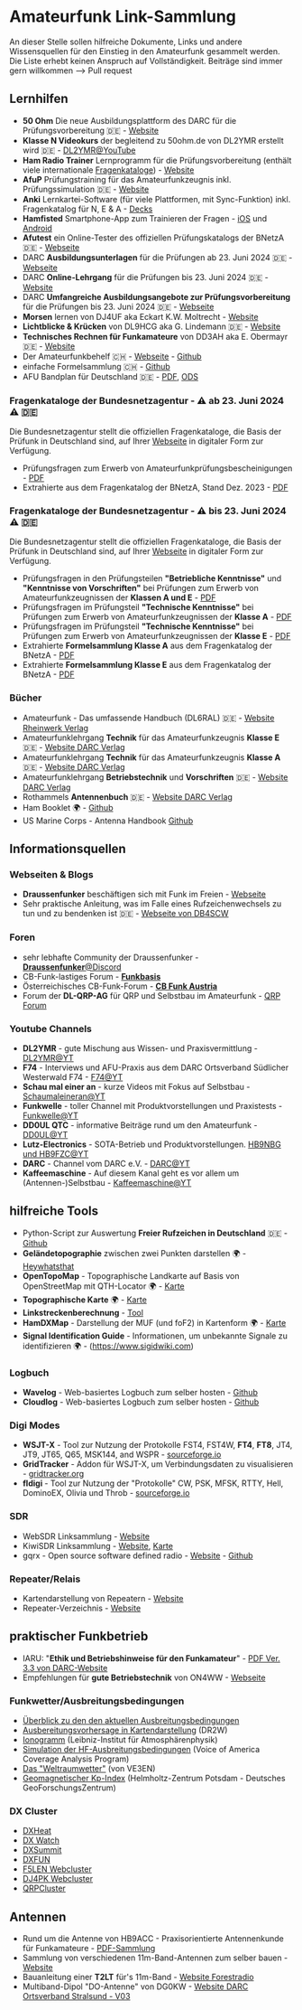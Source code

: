 # Amateurfunk Link-Sammlung

An dieser Stelle sollen hilfreiche Dokumente, Links und andere Wissensquellen für den Einstieg in den Amateurfunk gesammelt werden. Die Liste erhebt keinen Anspruch auf Vollständigkeit.
Beiträge sind immer gern willkommen --> Pull request

## Lernhilfen
* **50 Ohm** Die neue Ausbildungsplattform des DARC für die Prüfungsvorbereitung 🇩🇪 - [Website](https://50ohm.de/)
* **Klasse N Videokurs** der begleitend zu 50ohm.de von DL2YMR erstellt wird 🇩🇪 - [DL2YMR@YouTube](https://youtube.com/playlist?list=PLDpWnjHk5ERbcgpLPUaU0iTsD-wrmfENk&si=D7rRJrxtRinYc7xR)
* **Ham Radio Trainer** Lernprogramm für die Prüfungsvorbereitung (enthält viele internationale [Fragenkataloge](http://www.hamradiotrainer.de/fragenkataloge.php)) - [Website](http://www.hamradiotrainer.de)
* **AfuP** Prüfungstraining für das Amateurfunkzeugnis inkl. Prüfungssimulation 🇩🇪 - [Website](https://www.afup.a36.de/)
* **Anki** Lernkartei-Software (für viele Plattformen, mit Sync-Funktion) inkl. Fragenkatalog für N, E & A - [Decks](https://ankiweb.net/shared/decks?search=DARC)
* **Hamfisted** Smartphone-App zum Trainieren der Fragen - [iOS](https://apps.apple.com/de/app/hamfisted/id6470218069) und  [Android](https://play.google.com/store/apps/details?id=org.nhcham.hamfisted)
* **Afutest** ein Online-Tester des offiziellen Prüfungskatalogs der BNetzA 🇩🇪 - [Webseite](https://afutest.ewers.net/)
* DARC **Ausbildungsunterlagen** für die Prüfungen ab 23. Juni 2024 🇩🇪 - [Webseite](https://www.darc.de/der-club/referate/ajw/ausbildungsunterlagen-n-e-a)
* DARC **Online-Lehrgang** für die Prüfungen bis 23. Juni 2024 🇩🇪 - [Website](https://www.darc.de/der-club/referate/ajw/darc-online-lehrgang/)
* DARC **Umfangreiche Ausbildungsangebote zur Prüfungsvorbereitung** für die Prüfungen bis 23. Juni 2024 🇩🇪 - [Webseite](https://www.darc.de/der-club/distrikte/l/referat-fuer-aus-und-weiterbildung/)
* **Morsen** lernen von DJ4UF aka Eckart K.W. Moltrecht - [Website](https://dj4uf.de/morsen)
* **Lichtblicke & Krücken** von DL9HCG aka G. Lindemann 🇩🇪 - [Website](https://www.dl9hcg.a36.de/)
* **Technisches Rechnen für Funkamateure** von DD3AH aka E. Obermayr 🇩🇪 - [Website](https://dd3ah.de/rechenkurs/)
* Der Amateurfunkbehelf 🇨🇭 - [Webseite](http://ham.granjow.net/behelf.html) - [Github](https://github.com/hb4ff/Amateurfunkbehelf)
* einfache Formelsammlung 🇨🇭 - [Github](https://github.com/kkroesch/formelsammlung)
* AFU Bandplan für Deutschland 🇩🇪 - [PDF](https://github.com/205er/Amateurfunk_Sammlung/blob/main/AFU%20Bandplan.pdf), [ODS](https://github.com/205er/Amateurfunk_Sammlung/blob/main/AFU%20Bandplan.ods)

### Fragenkataloge der Bundesnetzagentur - :warning: ab 23. Juni 2024 :warning:  🇩🇪
Die Bundesnetzagentur stellt die offiziellen Fragenkataloge, die Basis der Prüfunk in Deutschland sind, auf Ihrer [Webseite](https://www.bundesnetzagentur.de/DE/Fachthemen/Telekommunikation/Frequenzen/SpezielleAnwendungen/Amateurfunk/start.html) in digitaler Form zur Verfügung.
* Prüfungsfragen zum Erwerb von Amateurfunkprüfungsbescheinigungen - [PDF](https://www.bundesnetzagentur.de/SharedDocs/Downloads/DE/Sachgebiete/Telekommunikation/Unternehmen_Institutionen/Frequenzen/Amateurfunk/Fragenkatalog/Pruefungsfragen.pdf?__blob=publicationFile&v=1)
* Extrahierte aus dem Fragenkatalog der BNetzA, Stand Dez. 2023 - [PDF](https://github.com/205er/Amateurfunk_Sammlung/blob/main/Formelsammlung%20-%20Dez.%202023.pdf)
  
### Fragenkataloge der Bundesnetzagentur - :warning: bis 23. Juni 2024 :warning:  🇩🇪
Die Bundesnetzagentur stellt die offiziellen Fragenkataloge, die Basis der Prüfunk in Deutschland sind, auf Ihrer [Webseite](https://www.bundesnetzagentur.de/DE/Sachgebiete/Telekommunikation/Unternehmen_Institutionen/Frequenzen/SpezielleAnwendungen/Amateurfunk/_functions/faq_Amateurfunk-table.html#FAQ686290) in digitaler Form zur Verfügung.
* Prüfungsfragen in den Prüfungsteilen **"Betriebliche Kenntnisse"** und **"Kenntnisse von Vorschriften"** bei Prüfungen zum Erwerb von Amateurfunkzeugnissen der **Klassen A und E** - [PDF](https://www.bundesnetzagentur.de/SharedDocs/Downloads/DE/Sachgebiete/Telekommunikation/Unternehmen_Institutionen/Frequenzen/Amateurfunk/Fragenkatalog/BetriebVorschriftFragKlAuEId7830pdf.pdf?__blob=publicationFile&v=7)
* Prüfungsfragen im Prüfungsteil **"Technische Kenntnisse"** bei Prüfungen zum Erwerb von Amateurfunkzeugnissen der **Klasse A** - [PDF](https://www.bundesnetzagentur.de/SharedDocs/Downloads/DE/Sachgebiete/Telekommunikation/Unternehmen_Institutionen/Frequenzen/Amateurfunk/Fragenkatalog/TechnikFragenkatalogKlasseAf252rId9014pdf.pdf?__blob=publicationFile&v=5)
* Prüfungsfragen im Prüfungsteil **"Technische Kenntnisse"** bei Prüfungen zum Erwerb von Amateurfunkzeugnissen der **Klasse E** - [PDF](https://www.bundesnetzagentur.de/SharedDocs/Downloads/DE/Sachgebiete/Telekommunikation/Unternehmen_Institutionen/Frequenzen/Amateurfunk/Fragenkatalog/Technik_KI_E_Katalog-2006-v1-2z.pdf?__blob=publicationFile&v=2)
* Extrahierte **Formelsammlung Klasse A** aus dem Fragenkatalog der BNetzA - [PDF](https://github.com/205er/Amateurfunk_Sammlung/blob/main/Formelsammlung%20Klasse%20A%20-%202007.pdf)
* Extrahierte **Formelsammlung Klasse E** aus dem Fragenkatalog der BNetzA - [PDF](https://github.com/205er/Amateurfunk_Sammlung/blob/main/Formelsammlung%20Klasse%20E%20-%202006.pdf)

### Bücher
* Amateurfunk - Das umfassende Handbuch (DL6RAL) 🇩🇪 - [Website Rheinwerk Verlag](https://www.rheinwerk-verlag.de/amateurfunk-das-umfassende-handbuch/)
* Amateurfunklehrgang **Technik** für das Amateurfunkzeugnis **Klasse E** 🇩🇪 - [Website DARC Verlag](https://darcverlag.de/Amateurfunklehrgang-Technik-fuer-das-Amateurfunkzeugnis-Klasse-E)
* Amateurfunklehrgang **Technik** für das Amateurfunkzeugnis **Klasse A** 🇩🇪 - [Website DARC Verlag](https://darcverlag.de/Amateurfunklehrgang-Technik-fuer-das-Amateurfunkzeugnis-Klasse-A)
* Amateurfunklehrgang **Betriebstechnik** und **Vorschriften** 🇩🇪 - [Website DARC Verlag](https://darcverlag.de/Amateurfunklehrgang-Betriebstechnik-und-Vorschriften)
* Rothammels **Antennenbuch** 🇩🇪 - [Website DARC Verlag](https://darcverlag.de/Rothammels-Antennenbuch)
* Ham Booklet 🌍 - [Github](https://github.com/NoelM/hambooklet)
* US Marine Corps - Antenna Handbook [Github](https://github.com/205er/Amateurfunk_Sammlung/blob/3f8aad6925c21553dfc411becbd2f992b53418e2/MCRP-8-10B.11.pdf)

## Informationsquellen
### Webseiten & Blogs
* **Draussenfunker** beschäftigen sich mit Funk im Freien - [Webseite](https://draussenfunker.de)
* Sehr praktische Anleitung, was im Falle eines Rufzeichenwechsels zu tun und zu bendenken ist 🇩🇪 - [Webseite von DB4SCW](https://www.db4scw.de/callsign-wechsel-in-deutschland/)

### Foren
* sehr lebhafte Community der Draussenfunker - [**Draussenfunker**@Discord](https://discord.gg/4RkRRwXtty)
* CB-Funk-lastiges Forum - [**Funkbasis**](https://funkbasis.de/)
* Österreichisches CB-Funk-Forum - [**CB Funk Austria**](https://www.cb-funk.at/)
* Forum der **DL-QRP-AG** für QRP und Selbstbau im Amateurfunk - [QRP Forum](https://www.qrpforum.de/forum/)

### Youtube Channels
* **DL2YMR** - gute Mischung aus Wissen- und Praxisvermittlung - [DL2YMR@YT](https://www.youtube.com/user/DL2YMR/)
* **F74** - Interviews und AFU-Praxis aus dem DARC Ortsverband Südlicher Westerwald F74 - [F74@YT](https://www.youtube.com/@foxtrot74)
* **Schau mal einer an** - kurze Videos mit Fokus auf Selbstbau - [Schaumaleineran@YT](https://www.youtube.com/@Schaumaleineran)
* **Funkwelle** - toller Channel mit Produktvorstellungen und Praxistests - [Funkwelle@YT](https://www.youtube.com/c/Funkwelle/)
* **DD0UL QTC** - informative Beiträge rund um den Amateurfunk - [DD0UL@YT](https://www.youtube.com/c/DD0ULQTC/videos)
* **Lutz-Electronics** - SOTA-Betrieb und Produktvorstellungen. [HB9NBG und HB9FZC@YT](https://www.youtube.com/@LutzElectronicsHB9NBGundHB9FZC/)
* **DARC** - Channel vom DARC e.V. - [DARC@YT](https://www.youtube.com/user/DARCHAMRADIO/videos)
* **Kaffeemaschine** - Auf diesem Kanal geht es vor allem um (Antennen-)Selbstbau - [Kaffeemaschine@YT](https://www.youtube.com/@kaffeemaschine8202)

## hilfreiche Tools
* Python-Script zur Auswertung **Freier Rufzeichen in Deutschland** 🇩🇪 - [Github](https://github.com/larsweiler/freerfz)
* **Geländetopographie** zwischen zwei Punkten darstellen 🌍 - [Heywhatsthat](https://www.heywhatsthat.com/)
* **OpenTopoMap** - Topographische Landkarte auf Basis von OpenStreetMap mit QTH-Locator 🌍 - [Karte](https://opentopomap.org/)
* **Topographische Karte** 🌍 - [Karte](https://de-de.topographic-map.com/)
* **Linkstreckenberechnung** - [Tool](http://ham.remote-area.net/linktool/index.php)
* **HamDXMap** - Darstellung der MUF (und foF2) in Kartenform 🌍 - [Karte](https://dxmap.f5uii.net)
* **Signal Identification Guide** - Informationen, um unbekannte Signale zu identifizieren 🌍 - (https://www.sigidwiki.com)

### Logbuch
* **Wavelog** - Web-basiertes Logbuch zum selber hosten - [Github](https://github.com/wavelog/wavelog)
* **Cloudlog** - Web-basiertes Logbuch zum selber hosten - [Github](https://github.com/magicbug/Cloudlog/)

### Digi Modes
* **WSJT-X** - Tool zur Nutzung der Protokolle FST4, FST4W, **FT4**, **FT8**, JT4, JT9, JT65, Q65, MSK144, and WSPR - [sourceforge.io](https://wsjt.sourceforge.io/wsjtx.html)
* **GridTracker** - Addon für WSJT-X, um Verbindungsdaten zu visualisieren - [gridtracker.org](https://gridtracker.org/)
* **fldigi** - Tool zur Nutzung der "Protokolle" CW, PSK, MFSK, RTTY, Hell, DominoEX, Olivia und Throb - [sourceforge.io](https://sourceforge.net/projects/fldigi/)

### SDR
* WebSDR Linksammlung - [Website](http://www.websdr.org)
* KiwiSDR Linksammlung - [Website](http://kiwisdr.com/public/), [Karte](http://map.kiwisdr.com/)
* gqrx - Open source software defined radio - [Website](https://gqrx.dk) - [Github](https://github.com/csete/gqrx)

### Repeater/Relais
* Kartendarstellung von Repeatern - [Website](https://repeatermap.de/)
* Repeater-Verzeichnis - [Website](https://www.repeaterbook.com/index.php/de-de)

## praktischer Funkbetrieb
* IARU: "**Ethik und Betriebshinweise für den Funkamateur**" - [PDF Ver. 3.3 von DARC-Website](https://www.darc.de/fileadmin/filemounts/gs/Funkbetrieb/ETHIK_UND_BETRIEBSHINWEISE_rev3__3_.pdf)
* Empfehlungen für **gute Betriebstechnik** von ON4WW - [Webseite](http://www.on4ww.be/OperatingPracticeGerman.html)

### Funkwetter/Ausbreitungsbedingungen
* [Überblick zu den den aktuellen Ausbreitungsbedingungen](https://solar.w5mmw.net)
* [Ausbereitungsvorhersage in Kartendarstellung](https://dr2w.de/dx-propagation/) (DR2W)
* [Ionogramm](https://www.iap-kborn.de/fileadmin/user_upload/MAIN-abteilung/radar/Radars/Ionosonde/Plots/LATEST.PNG) (Leibniz-Institut für Atmosphärenphysik)
* [Simulation der HF-Ausbreitungsbedingungen](https://www.voacap.com/hf/) (Voice of America Coverage Analysis Program)
* [Das "Weltraumwetter"](https://www.solarham.com) (von VE3EN)
* [Geomagnetischer Kp-Index](https://kp.gfz-potsdam.de/) (Helmholtz-Zentrum Potsdam - Deutsches GeoForschungsZentrum)

### DX Cluster
* [DXHeat](https://dxheat.com/dxc/)
* [DX Watch](https://www.dxwatch.com/)
* [DXSummit](https://www.dxsummit.fi/)
* [DXFUN](https://www.dxfuncluster.com/)
* [F5LEN Webcluster](https://cluster.f5len.org/)
* [DJ4PK Webcluster](https://dx-cluster.de/)
* [QRPCluster](https://qrpcluster.com/)

## Antennen
* Rund um die Antenne von HB9ACC - Praxisorientierte Antennenkunde für Funkamateure - [PDF-Sammlung](https://www.darc.de/der-club/distrikte/c/ortsverbaende/09/eigenbau-sammlungen-und-geraete/antennen/)
* Sammlung von verschiedenen 11m-Band-Antennen zum selber bauen - [Website](https://antennenbau.dxfreun.de/krampfader/)
* Bauanleitung einer **T2LT** für's 11m-Band - [Website Forestradio](https://forestradio.wordpress.com/2019/05/26/bauanleitung-t2lt-27mhz-cb-funk-drahtantenne/)
* Multiband-Dipol "DO-Antenne" von DG0KW - [Website DARC Ortsverband Stralsund - V03](https://www.dl0hst.de/do_antenne.htm)
